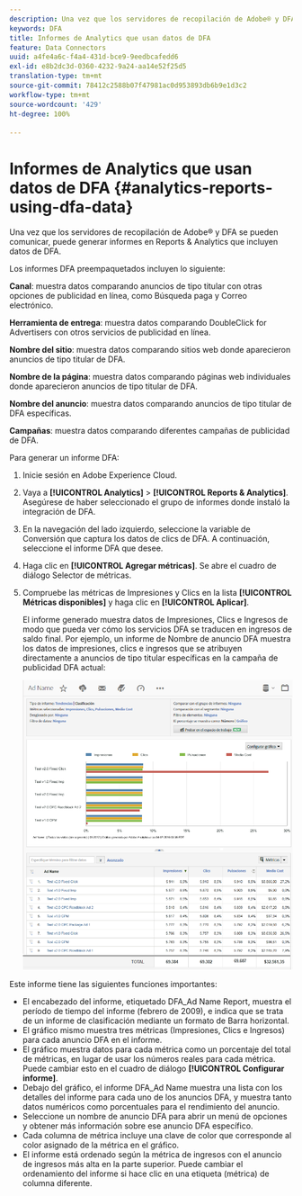 ```yaml
---
description: Una vez que los servidores de recopilación de Adobe® y DFA se pueden comunicar, puede generar informes en Reports & Analytics que incluyen datos de DFA.
keywords: DFA
title: Informes de Analytics que usan datos de DFA
feature: Data Connectors
uuid: a4fe4a6c-f4a4-431d-bce9-9eedbcafedd6
exl-id: e8b2dc3d-0360-4232-9a24-aa14e52f25d5
translation-type: tm+mt
source-git-commit: 78412c2588b07f47981ac0d953893db6b9e1d3c2
workflow-type: tm+mt
source-wordcount: '429'
ht-degree: 100%

---
```


# Informes de Analytics que usan datos de DFA {#analytics-reports-using-dfa-data}

Una vez que los servidores de recopilación de Adobe® y DFA se pueden comunicar, puede generar informes en Reports &amp; Analytics que incluyen datos de DFA.

Los informes DFA preempaquetados incluyen lo siguiente:

**Canal**: muestra datos comparando anuncios de tipo titular con otras opciones de publicidad en línea, como Búsqueda paga y Correo electrónico.

**Herramienta de entrega**: muestra datos comparando DoubleClick for Advertisers con otros servicios de publicidad en línea.

**Nombre del sitio**: muestra datos comparando sitios web donde aparecieron anuncios de tipo titular de DFA.

**Nombre de la página**: muestra datos comparando páginas web individuales donde aparecieron anuncios de tipo titular de DFA.

**Nombre del anuncio**: muestra datos comparando anuncios de tipo titular de DFA específicas.

**Campañas**: muestra datos comparando diferentes campañas de publicidad de DFA.

Para generar un informe DFA:

1. Inicie sesión en Adobe Experience Cloud.
1. Vaya a **[!UICONTROL Analytics]** > **[!UICONTROL Reports &amp; Analytics]**. Asegúrese de haber seleccionado el grupo de informes donde instaló la integración de DFA.

1. En la navegación del lado izquierdo, seleccione la variable de Conversión que captura los datos de clics de DFA. A continuación, seleccione el informe DFA que desee.
1. Haga clic en **[!UICONTROL Agregar métricas]**. Se abre el cuadro de diálogo Selector de métricas.
1. Compruebe las métricas de Impresiones y Clics en la lista **[!UICONTROL Métricas disponibles]** y haga clic en **[!UICONTROL Aplicar]**.

   El informe generado muestra datos de Impresiones, Clics e Ingresos de modo que pueda ver cómo los servicios DFA se traducen en ingresos de saldo final.
Por ejemplo, un informe de Nombre de anuncio DFA muestra los datos de impresiones, clics e ingresos que se atribuyen directamente a anuncios de tipo titular específicas en la campaña de publicidad DFA actual:

   ![](assets/DFA_ad_name_report-sc15.png)

Este informe tiene las siguientes funciones importantes:

* El encabezado del informe, etiquetado DFA_Ad Name Report, muestra el período de tiempo del informe (febrero de 2009), e indica que se trata de un informe de clasificación mediante un formato de Barra horizontal.
* El gráfico mismo muestra tres métricas (Impresiones, Clics e Ingresos) para cada anuncio DFA en el informe.
* El gráfico muestra datos para cada métrica como un porcentaje del total de métricas, en lugar de usar los números reales para cada métrica. Puede cambiar esto en el cuadro de diálogo **[!UICONTROL Configurar informe]**.
* Debajo del gráfico, el informe DFA_Ad Name muestra una lista con los detalles del informe para cada uno de los anuncios DFA, y muestra tanto datos numéricos como porcentuales para el rendimiento del anuncio.
* Seleccione un nombre de anuncio DFA para abrir un menú de opciones y obtener más información sobre ese anuncio DFA específico.
* Cada columna de métrica incluye una clave de color que corresponde al color asignado de la métrica en el gráfico.
* El informe está ordenado según la métrica de ingresos con el anuncio de ingresos más alta en la parte superior. Puede cambiar el ordenamiento del informe si hace clic en una etiqueta (métrica) de columna diferente.
